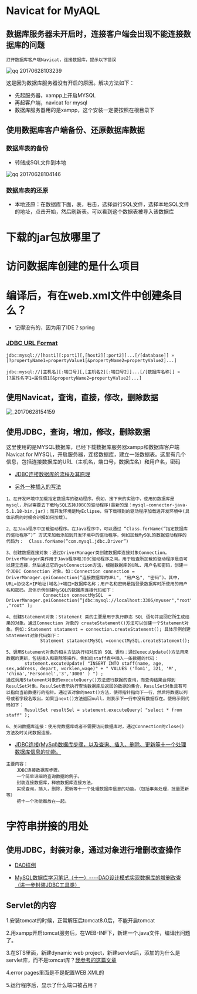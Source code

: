 # Navicat for MyAQL

## 数据库服务器未开启时，连接客户端会出现不能连接数据库的问题
    打开数据库客户端Navicat，连接数据库，提示以下错误
![qq 20170628103239](https://user-images.githubusercontent.com/20008525/27618138-234bb464-5bed-11e7-9a0b-7f1e7c85cc55.png)

这是因为数据库服务器没有开启的原因。解决方法如下：
* 先起服务器，xampp上开启MYSQL
* 再起客户端，navicat for mysql
* 数据库服务器用的是xampp，这个安装一定要按照在根目录下

## 使用数据库客户端备份、还原数据库数据

### 数据库表的备份

* 转储成SQL文件到本地

![qq 20170628104146](https://user-images.githubusercontent.com/20008525/27618424-fd0a4b9c-5bee-11e7-8964-fc25cda7661b.png)


### 数据库表的还原

* 本地还原：在数据库下面，表，右击，选择运行SQL文件，选择本地SQL文件的地址，点击开始，然后刷新表。可以看到这个数据表被导入该数据库


# 下载的jar包放哪里了

# 访问数据库创建的是什么项目

# 编译后，有在web.xml文件中创建条目么？
* 记得没有的，因为用了IDE？spring


### [JDBC URL Format](https://dev.mysql.com/doc/connector-j/5.1/en/connector-j-reference-configuration-properties.html)
```
jdbc:mysql://[host1][:port1][,[host2][:port2]]...[/[database]] »
[?propertyName1=propertyValue1[&propertyName2=propertyValue2]...]

```

```
jdbc:mysql://[主机名][:端口号][,[主机名2][:端口号2]]...[/[数据库名称]] »
[?属性名字1=属性值1[&propertyName2=propertyValue2]...]
```


## 使用Navicat，查询，直接，修改，删除数据

![_20170628154159](https://user-images.githubusercontent.com/20008525/27625878-a3168b94-5c18-11e7-802d-50c44020a959.png)


## 使用JDBC，查询，增加，修改，删除数据

这里使用的是MYSQL数据库，已经下载数据库服务器xampp和数据库客户端Navicat for MYSQL，开启服务器，连接数据库，建立一张数据表。这里有几个信息，包括连接数据库的URL（主机名，端口号，数据库名）和用户名，密码

* [JDBC连接数据库的流程及其原理](http://blog.csdn.net/tanyunlong_nice/article/details/40743637)

* [另外一种插入的写法](http://www.jb51.net/article/88300.htm)

```
1、在开发环境中加载指定数据库的驱动程序。例如，接下来的实验中，使用的数据库是mysql，所以需要去下载MySQL支持JDBC的驱动程序(最新的是：mysql-connector-java-5.1.18-bin.jar)；而开发环境是MyEclipse，将下载得到的驱动程序加载进开发环境中(具体示例的时候会讲解如何加载)。

2、在Java程序中加载驱动程序。在Java程序中，可以通过 “Class.forName(“指定数据库的驱动程序”)” 方式来加载添加到开发环境中的驱动程序，例如加载MySQL的数据驱动程序的代码为：  Class.forName(“com.mysql.jdbc.Driver”)

3、创建数据连接对象：通过DriverManager类创建数据库连接对象Connection。DriverManager类作用于Java程序和JDBC驱动程序之间，用于检查所加载的驱动程序是否可以建立连接，然后通过它的getConnection方法，根据数据库的URL、用户名和密码，创建一个JDBC Connection 对象。如：Connection connection =  DriverManager.geiConnection(“连接数据库的URL", "用户名", "密码”)。其中，URL=协议名+IP地址(域名)+端口+数据库名称；用户名和密码是指登录数据库时所使用的用户名和密码。具体示例创建MySQL的数据库连接代码如下：
              Connection connectMySQL  =  DriverManager.geiConnection(“jdbc:mysql://localhost:3306/myuser","root" ,"root" );

4、创建Statement对象：Statement 类的主要是用于执行静态 SQL 语句并返回它所生成结果的对象。通过Connection 对象的 createStatement()方法可以创建一个Statement对象。例如：Statement statament = connection.createStatement(); 具体示例创建Statement对象代码如下：
             Statement statamentMySQL =connectMySQL.createStatement(); 

5、调用Statement对象的相关方法执行相对应的 SQL 语句：通过execuUpdate()方法用来数据的更新，包括插入和删除等操作，例如向staff表中插入一条数据的代码：
       statement.excuteUpdate( "INSERT INTO staff(name, age, sex,address, depart, worklen,wage)" + " VALUES ('Tom1', 321, 'M', 'china','Personnel','3','3000' ) ") ; 
通过调用Statement对象的executeQuery()方法进行数据的查询，而查询结果会得到 ResulSet对象，ResulSet表示执行查询数据库后返回的数据的集合，ResulSet对象具有可以指向当前数据行的指针。通过该对象的next()方法，使得指针指向下一行，然后将数据以列号或者字段名取出。如果当next()方法返回null，则表示下一行中没有数据存在。使用示例代码如下：
       ResultSet resultSel = statement.executeQuery( "select * from staff" );

6、关闭数据库连接：使用完数据库或者不需要访问数据库时，通过Connection的close() 方法及时关闭数据连接。

```

* [JDBC连接(MySql)数据库步骤，以及查询、插入、删除、更新等十一个处理数据库信息的功能。](http://www.cnblogs.com/wuziyue/p/4827295.html)

```
主要内容：
    JDBC连接数据库步骤。
    一个简单详细的查询数据的例子。
    封装连接数据库，释放数据库连接方法。
    实现查询，插入，删除，更新等十一个处理数据库信息的功能。（包括事务处理，批量更新等）
    把十一个功能都放在一起。

```

# 字符串拼接的用处

## 使用JDBC，封装对象，通过对象进行增删改查操作

* [DAO样例](https://www.tutorialspoint.com/design_pattern/data_access_object_pattern.htm)


* [MySQL数据库学习笔记（十一）----DAO设计模式实现数据库的增删改查（进一步封装JDBC工具类）](http://www.cnblogs.com/smyhvae/p/4059514.html)

## Servlet的内容

1.安装tomcat的时候，正常解压后tomcat8.0后，不能开启tomcat

2.用xampp开启tomcat服务后，在WEB-INF下，新建一个.java文件，编译出问题了。

3.在STS里面，新建dynamic web project，新建servlet后，添加的为什么是servlet库，而不是tomcat库？[我参考的这篇文章](https://www.javatpoint.com/creating-servlet-in-eclipse-ide)


4.error pages里面是不是配置WEB.XML的

5.运行程序后，显示了什么端口被占用？